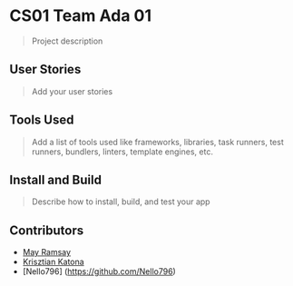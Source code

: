 # CS01 Team Ada 01

> Project description

## User Stories

> Add your user stories

## Tools Used

> Add a list of tools used like frameworks, libraries, task runners, test runners, bundlers, linters, template engines, etc.

## Install and Build

> Describe how to install, build, and test your app

## Contributors

- [May Ramsay](https://github.com/mayramsay)
- [Krisztian Katona](https://github.com/KatonaCsaba)
- [Nello796] (https://github.com/Nello796)
